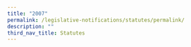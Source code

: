 ```yaml
---
title: "2007"
permalink: /legislative-notifications/statutes/permalink/
description: ""
third_nav_title: Statutes
---
```

